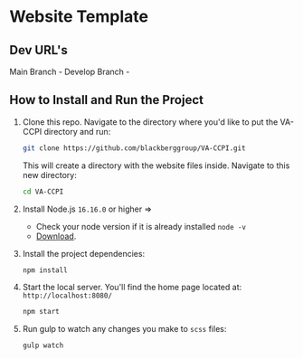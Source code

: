 # Website Template


## Dev URL's
Main Branch - 
Develop Branch - 

## How to Install and Run the Project
1. Clone this repo. Navigate to the directory where you'd like to put the VA-CCPI directory and run:
    ```bash
    git clone https://github.com/blackberggroup/VA-CCPI.git
    ```
    
    This will create a directory with the website files inside. Navigate to this new directory:
    ```bash
    cd VA-CCPI
    ```

1. Install Node.js `16.16.0` or higher =>
    * Check your node version if it is already installed `node -v`
    * [Download](https://nodejs.org/en/).    

1. Install the project dependencies:
    ```bash
    npm install
    ```
    
1. Start the local server. You'll find the home page located at: `http://localhost:8080/`
    ```bash
    npm start
    ```

1. Run gulp to watch any changes you make to `scss` files:
    ```bash
    gulp watch
